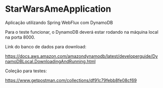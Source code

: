 # StarWarsAmeApplication

Aplicação utilizando Spring WebFlux com DynamoDB

Para o teste funcionar, o DynamoDB deverá estar rodando na máquina local na porta 8000.

Link do banco de dados para download:

https://docs.aws.amazon.com/amazondynamodb/latest/developerguide/DynamoDBLocal.DownloadingAndRunning.html


Coleção para testes:

https://www.getpostman.com/collections/df91c79febb8fe08cf69
